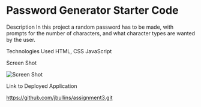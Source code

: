 # Password Generator Starter Code
Description
In this project a random password has to be made, with prompts for the number of characters, and what character types are wanted by the user.

Technologies Used
HTML, CSS JavaScript

Screen Shot

![Screen Shot](https://github.com/jbullins/assignment3/blob/main/Screen%20Shot%202022-05-22%20at%209.25.45%20PM.png)

Link to Deployed Application

https://github.com/jbullins/assignment3.git
